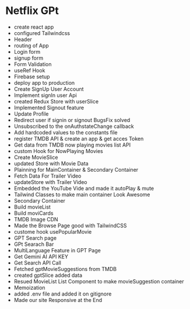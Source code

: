 # Netflix GPt

- create react app
- configured Tailwindcss
- Header
- routing of App
- Login form
- signup form
- Form Validation
- useRef Hook
- Firebase setup
- deploy app to production
- Create SignUp User Account
- Implement signIn user Api
- created Redux Store with userSlice
- Implemented Signout feature
- Update Profile 
- Redirect user if signin or signout BugsFix solved
- Unsubscribed to the onAuthstateChange callback
- Add hardcoded values to the constants file
- register TMDB API & create an app & get acces Token
- Get data from TMDB now playing movies list API 
- custom Hook for NowPlaying Movies
- Create MovieSlice
- updated Store with Movie Data
-  Plainning for MainContainer & Secondary Container
- Fetch Data For Trailer Video
- updateStore with Trailer Video
- Embedded the YouTube Vide and made it autoPlay & mute
- Tailwind Classes to make main container Look Awesome
- Secondary Container 
- Build movieList 
- Build moviCards
- TMDB Image CDN
- Made the Browse Page good with TailwindCSS 
- custome hook usePopularMovie
- GPT Search page
- GPt Searach Bar
- MultiLanguage Feature in GPT Page
- Get Gemini AI API KEY
- Get Search API Call
-  Fetched gptMovieSuggestions from TMDB 
- created gptSlice added data
- Resued MovieList List Component to make movieSuggestion container
- Memoization
- added .env file and added it on gitignore
- Made our site Responsive at the End
